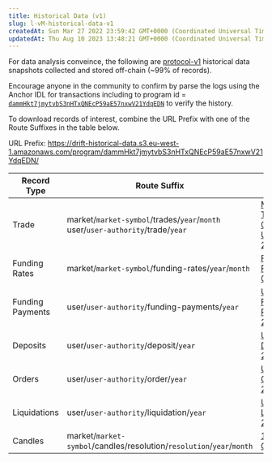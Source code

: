 ```yaml
---
title: Historical Data (v1)
slug: l-vM-historical-data-v1
createdAt: Sun Mar 27 2022 23:59:42 GMT+0000 (Coordinated Universal Time)
updatedAt: Thu Aug 10 2023 13:48:21 GMT+0000 (Coordinated Universal Time)
---
```


For data analysis conveince, the following are [protocol-v1](https://github.com/drift-labs/protocol-v1) historical data snapshots collected and stored off-chain (\~99% of records).

Encourage anyone in the community to confirm by parse the logs using the Anchor IDL for transactions including to program id = [`dammHkt7jmytvbS3nHTxQNEcP59aE57nxwV21YdqEDN`](https://solana.fm/address/dammHkt7jmytvbS3nHTxQNEcP59aE57nxwV21YdqEDN?cluster=mainnet-solanafmbeta) to verify the history.

To download records of interest, combine the URL Prefix with one of the Route Suffixes in the table below.

URL Prefix: https://drift-historical-data.s3.eu-west-1.amazonaws.com/program/dammHkt7jmytvbS3nHTxQNEcP59aE57nxwV21YdqEDN/

| Record Type      | Route Suffix                                                                        | Example                                                                                                                                                                                                                                                                                                                                                                |
| ---------------- | ----------------------------------------------------------------------------------- | ---------------------------------------------------------------------------------------------------------------------------------------------------------------------------------------------------------------------------------------------------------------------------------------------------------------------------------------------------------------------- |
| Trade            | market/`market-symbol`/trades/`year`/`month`&#xA;user/`user-authority`/trade/`year` | [Market Trades 03/2022](https://drift-historical-data.s3.eu-west-1.amazonaws.com/program/dammHkt7jmytvbS3nHTxQNEcP59aE57nxwV21YdqEDN/market/SOL-PERP/trades/2022/3)&#xA;[User Trader 2022](https://drift-historical-data.s3.eu-west-1.amazonaws.com/program/dammHkt7jmytvbS3nHTxQNEcP59aE57nxwV21YdqEDN/user/121MD8DdecTFdUyboAWtn9H6xjcdUTLE7b7mN3RwiJDS/trades/2022) |
| Funding Rates    | market/`market-symbol`/funding-rates/`year`/`month`                                 | [Funding Rates 03/2022](https://drift-historical-data.s3.eu-west-1.amazonaws.com/program/dammHkt7jmytvbS3nHTxQNEcP59aE57nxwV21YdqEDN/market/SOL-PERP/funding-rates/2022/3)                                                                                                                                                                                             |
| Funding Payments | user/`user-authority`/funding-payments/`year`                                       | [User Funding Payments 2021](https://drift-historical-data.s3.eu-west-1.amazonaws.com/program/dammHkt7jmytvbS3nHTxQNEcP59aE57nxwV21YdqEDN/user/13NasSfdZUyAfQYPGNFU2wQTbzK91vZf1Yszxq9GSHj4/funding-payments/2021)                                                                                                                                                     |
| Deposits         | user/`user-authority`/deposit/`year`                                                | [User Deposits 2021](https://drift-historical-data.s3.eu-west-1.amazonaws.com/program/dammHkt7jmytvbS3nHTxQNEcP59aE57nxwV21YdqEDN/user/13NasSfdZUyAfQYPGNFU2wQTbzK91vZf1Yszxq9GSHj4/deposit/2021)                                                                                                                                                                      |
| Orders           | user/`user-authority`/order/`year`                                                  | [User Orders 2022](https://drift-historical-data.s3.eu-west-1.amazonaws.com/program/dammHkt7jmytvbS3nHTxQNEcP59aE57nxwV21YdqEDN/user/1264MYNRHy1LTCp37jAPzn1i6FYXm7PY69iBHMcuT6e4/order/2022)                                                                                                                                                                          |
| Liquidations     | user/`user-authority`/liquidation/`year`                                            | [User Liquidations 2022](https://drift-historical-data.s3.eu-west-1.amazonaws.com/program/dammHkt7jmytvbS3nHTxQNEcP59aE57nxwV21YdqEDN/user/DgtZ1dBzCaR4K38CxgyhxaGCdwXM69N4CZDZ4nsZXYE4/liquidation/2022)                                                                                                                                                              |
| Candles          | market/`market-symbol`/candles/resolution/`resolution`/`year`/`month`               | [1 Min Candles](https://drift-historical-data.s3.eu-west-1.amazonaws.com/program/dammHkt7jmytvbS3nHTxQNEcP59aE57nxwV21YdqEDN/market/SOL-PERP/candles/resolution/1/2022/3)                                                                                                                                                                                              |
